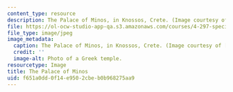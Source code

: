 ```yaml
---
content_type: resource
description: The Palace of Minos, in Knossos, Crete. (Image courtesy of AICT.)
file: https://ol-ocw-studio-app-qa.s3.amazonaws.com/courses/4-297-special-problems-in-architecture-studies-fall-2000/f651a0dd0f14e9502cbeb0b968275aa9_4-297f00.jpg
file_type: image/jpeg
image_metadata:
  caption: The Palace of Minos, in Knossos, Crete. (Image courtesy of [AICT](http://arthist.cla.umn.edu/aict/).)
  credit: ''
  image-alt: Photo of a Greek temple.
resourcetype: Image
title: The Palace of Minos
uid: f651a0dd-0f14-e950-2cbe-b0b968275aa9
---
```


